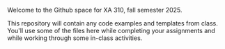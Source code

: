 Welcome to the Github space for XA 310, fall semester 2025. 

This repository will contain any code examples and templates from class. You'll use some of the files here while completing your assignments and while working through some in-class activities.

